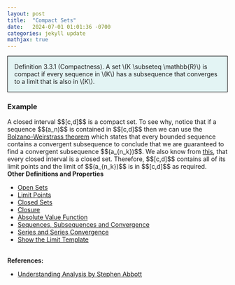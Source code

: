 ```yaml
---
layout: post
title:  "Compact Sets"
date:   2024-07-01 01:01:36 -0700
categories: jekyll update
mathjax: true
---
```

<div style="background-color: #E3F4F4; padding: 15px 15px 15px 15px; border:1px solid black;">
  Definition 3.3.1 (Compactness). A set \(K \subseteq \mathbb{R}\) is compact if every sequence in \(K\) has a subsequence that converges to a limit that is also in \(K\).
</div>
<!------------------------------------------------------------------------------------>
<h3>Example</h3>
A closed interval $$[c,d]$$ is a compact set. To see why, notice that if a sequence $$(a_n)$$ is contained in $$[c,d]$$ then we can use the <a href="https://strncat.github.io/jekyll/update/2024/06/14/analysis-seq-subseq-bolzano-weierstrass-theorem.html">Bolzano-Weirstrass theorem</a> which states that every bounded sequence contains a convergent subsequence to conclude that we are guaranteed to find a convergent subsequence $$(a_{n_k})$$. We also know from <a href="https://strncat.github.io/jekyll/update/2024/06/27/analysis-sets-closed-example.html">this</a>, that every closed interval is a closed set. Therefore, $$[c,d]$$ contains all of its limit points and the limit of $$(a_{n_k})$$ is in $$[c,d]$$ as required. 
<br>
<!------------------------------------------------------------------------------------>
<b>Other Definitions and Properties</b>
<ul>
<li><a href="https://strncat.github.io/jekyll/update/2024/06/22/analysis-sets-open.html">Open Sets</a></li>
<li><a href="https://strncat.github.io/jekyll/update/2024/06/24/analysis-sets-limit-points.html">Limit Points</a></li>
<li><a href="https://strncat.github.io/jekyll/update/2024/06/25/analysis-sets-closed.html">Closed Sets</a></li>
<li><a href="https://strncat.github.io/jekyll/update/2024/06/28/analysis-sets-closure.html">Closure</a></li>
<li><a href="https://strncat.github.io/jekyll/update/2024/05/26/analysis-absolute-value-properties.html">Absolute Value Function</a></li>
<li><a href="https://strncat.github.io/jekyll/update/2024/05/21/analysis-seq-definitions.html">Sequences, Subsequences and Convergence</a></li>
<li><a href="https://strncat.github.io/jekyll/update/2024/06/10/analysis-series-definitions.html">Series and Series Convergence</a></li>
<li><a href="https://strncat.github.io/jekyll/update/2024/05/12/analysis-seq-limit-template.html">Show the Limit Template</a></li>
</ul>
<br>
<!------------------------------------------------------------------------------------>
<b>References:</b>
<ul>
<li><a href="https://www.amazon.com/Understanding-Analysis-Undergraduate-Texts-Mathematics/dp/1493927116">Understanding Analysis by Stephen Abbott</a></li>
</ul>